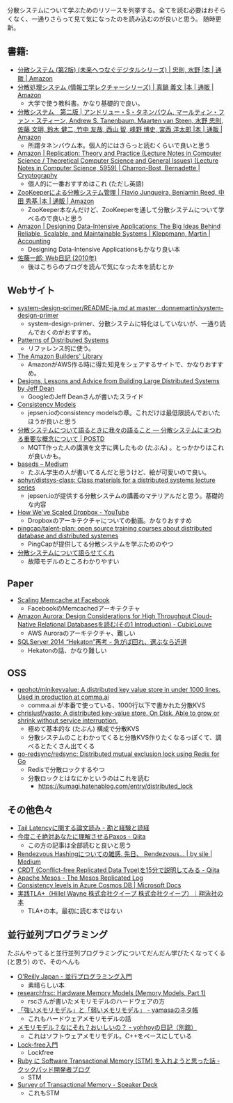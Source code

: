 分散システムについて学ぶためのリソースを列挙する。全てを読む必要はおそらくなく、一通りさらって見て気になったのを読み込むのが良いと思う。
随時更新。

## 書籍: 

* [分散システム (第2版) (未来へつなぐデジタルシリーズ) | 忠則, 水野 |本 | 通販 | Amazon](https://www.amazon.co.jp/dp/4320124499)
* [分散処理システム (情報工学レクチャーシリーズ) | 真鍋 義文 |本 | 通販 | Amazon](https://www.amazon.co.jp/dp/4627810717)
  * 大学で使う教科書。かなり基礎的で良い。
* [分散システム　第二版 | アンドリュー・S・タネンバウム, マールティン・ファン・スティーン, Andrew S. Tanenbaum, Maarten van Steen, 水野 忠則, 佐藤 文明, 鈴木 健二, 竹中 友哉, 西山 智, 峰野 博史, 宮西 洋太郎 |本 | 通販 | Amazon](https://www.amazon.co.jp/dp/4894714981)
  * 所謂タネンバウム本。個人的にはさらっと読むくらいで良いと思う
* [Amazon | Replication: Theory and Practice (Lecture Notes in Computer Science / Theoretical Computer Science and General Issues) (Lecture Notes in Computer Science, 5959) | Charron-Bost, Bernadette | Cryptography](https://www.amazon.co.jp/dp/3642112935)
  * 個人的に一番おすすめはこれ (ただし英語)
* [ZooKeeperによる分散システム管理 | Flavio Junqueira, Benjamin Reed, 中田 秀基 |本 | 通販 | Amazon](https://www.amazon.co.jp/dp/4873116937)
  * ZooKeeper本なんだけど、ZooKeeperを通して分散システムについて学べるので良いと思う
* [Amazon | Designing Data-Intensive Applications: The Big Ideas Behind Reliable, Scalable, and Maintainable Systems | Kleppmann, Martin | Accounting](https://www.amazon.co.jp/dp/1449373321)
  * Designing Data-Intensive Applicationsもかなり良い本
* [佐藤一郎: Web日記 (2010年)](http://home.att.ne.jp/sigma/satoh/diary/diary100331.html#20100102)
  * 後はこちらのブログを読んで気になった本を読むとか

## Webサイト

* [system-design-primer/README-ja.md at master · donnemartin/system-design-primer](https://github.com/donnemartin/system-design-primer/blob/master/README-ja.md)
  * system-design-primer、分散システムに特化はしていないが、一通り読んでおくのがおすすめ。
* [Patterns of Distributed Systems](https://martinfowler.com/articles/patterns-of-distributed-systems/)
  * リファレンス的に使う。
* [The Amazon Builders' Library](https://aws.amazon.com/jp/builders-library)
  * AmazonがAWS作る時に得た知見をシェアするサイトで、かなりおすすめ。
* [Designs, Lessons and Advice from Building Large Distributed Systems by Jeff Dean](http://www.cs.cornell.edu/projects/ladis2009/talks/dean-keynote-ladis2009.pdf)
  * GoogleのJeff Deanさんが書いたスライド
* [Consistency Models](https://jepsen.io/consistency)
  * jepsen.ioのconsistency modelsの章。これだけは最低限読んでおいたほうが良いと思う
* [分散システムについて語るときに我々の語ること ― 分散システムにまつわる重要な概念について | POSTD](https://postd.cc/learning-about-distributed-systems/)
  * MQTT作った人の講演を文字に興したもの (たぶん) 。とっかかりはこれが良いかも。
* [baseds – Medium](https://medium.com/baseds)
  * たぶん学生の人が書いてるんだと思うけど、絵が可愛いので良い。
* [aphyr/distsys-class: Class materials for a distributed systems lecture series](https://github.com/aphyr/distsys-class)
  * jepsen.ioが提供する分散システムの講義のマテリアルだと思う。基礎的な内容
* [How We've Scaled Dropbox - YouTube](https://www.youtube.com/watch?v=PE4gwstWhmc&ab_channel=Stanford)
  * Dropboxのアーキテクチャについての動画。かなりおすすめ
* [pingcap/talent-plan: open source training courses about distributed database and distributed systemes](https://github.com/pingcap/talent-plan)
  * PingCapが提供してる分散システムを学ぶためのやつ
* [分散システムについて語らせてくれ](https://www.slideshare.net/kumagi/ss-78765920)
  * 故障モデルのところわかりやすい

## Paper

* [Scaling Memcache at Facebook](https://cs.uwaterloo.ca/~brecht/courses/854-Emerging-2014/readings/key-value/fb-memcached-nsdi-2013.pdf)
  * FacebookのMemcachedアーキテクチャ
* [Amazon Aurora: Design Considerations for High Throughput Cloud-Native Relational Databasesを読む(その1 Introduction) - CubicLouve](https://spring-mt.hatenablog.com/entry/2021/03/01/123934)
  * AWS Auroraのアーキテクチャ、難しい
* [SQLServer 2014 “Hekaton”再考 - 急がば回れ、選ぶなら近道](https://okachimachiorz.hatenablog.com/entry/20170918/1505729999)
  * Hekatonの話、かなり難しい

## OSS

* [geohot/minikeyvalue: A distributed key value store in under 1000 lines. Used in production at comma.ai](https://github.com/geohot/minikeyvalue)
  * comma.ai が本番で使っている、1000行以下で書かれた分散KVS
* [chrislusf/vasto: A distributed key-value store. On Disk. Able to grow or shrink without service interruption.](https://github.com/chrislusf/vasto)
  * 極めて基本的な (たぶん) 構成で分散KVS
  * 分散システムのことわかってくると分散KVS作りたくなるっぽくて、調べるとたくさん出てくる
* [go-redsync/redsync: Distributed mutual exclusion lock using Redis for Go](https://github.com/go-redsync/redsync)
  * Redisで分散ロックするやつ
  * 分散ロックとはなにかというのはこれを読む
    * https://kumagi.hatenablog.com/entry/distributed_lock

## その他色々

* [Tail Latencyに関する論文読み - 勘と経験と読経](https://agnozingdays.hatenablog.com/entry/2019/04/25/210721)
* [今度こそ絶対あなたに理解させるPaxos - Qiita](https://qiita.com/kumagi/items/535c9b7a761d2ed52bc0)
  * この方の記事は全部読むと良いと思う
* [Rendezvous Hashingについての雑感. 先日、 Rendezvous… | by sile | Medium](https://medium.com/@reduls/about-rendezvous-hashing-76aaf1a3f705)
* [CRDT (Conflict-free Replicated Data Type)を15分で説明してみる - Qiita](https://qiita.com/everpeace/items/bb73ec64d3e682279d26)
* [Apache Mesos - The Mesos Replicated Log](http://mesos.apache.org/documentation/latest/replicated-log-internals/)
* [Consistency levels in Azure Cosmos DB | Microsoft Docs](https://docs.microsoft.com/en-us/azure/cosmos-db/consistency-levels)
* [実践TLA+（Hillel Wayne 株式会社クイープ 株式会社クイープ）｜翔泳社の本](https://www.shoeisha.co.jp/book/detail/9784798169163)
  * TLA+の本。最初に読む本ではない

## 並行並列プログラミング

たぶんやってると並行並列プログラミングについてだんだん学びたくなってくる (と思う) ので、そのへんも

* [O'Reilly Japan - 並行プログラミング入門](https://www.oreilly.co.jp/books/9784873119595/)
  * 素晴らしい本
* [research!rsc: Hardware Memory Models (Memory Models, Part 1)](https://research.swtch.com/hwmm)
  * rscさんが書いたメモリモデルのハードウェアの方
* [「強いメモリモデル」と「弱いメモリモデル」 - yamasaのネタ帳](https://yamasa.hatenablog.jp/entry/2020/11/29/171322)
  * これもハードウェアメモリモデルの話
* [メモリモデル？なにそれ？おいしいの？ - yohhoyの日記（別館）](https://yohhoy.hatenablog.jp/entry/2014/12/21/171035)
  * これはソフトウェアメモリモデル。C++をベースにしている
* [Lock-free入門](https://kumagi.com/lockfree.pdf)
  * Lockfree
* [Ruby に Software Transactional Memory (STM) を入れようと思った話 - クックパッド開発者ブログ](https://techlife.cookpad.com/entry/2020/11/20/110047)
  * STM
* [Survey of Transactional Memory - Speaker Deck](https://speakerdeck.com/ytakano/survey-of-transactional-memory)
  * これもSTM
